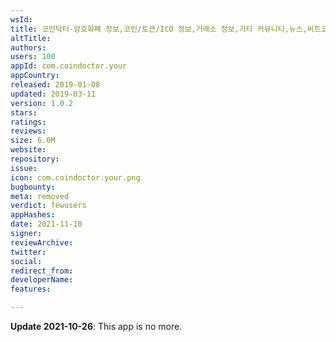 ```yaml
---
wsId: 
title: 코인닥터-암호화폐 정보,코인/토큰/ICO 정보,거래소 정보,기타 커뮤니티,뉴스,비트코인
altTitle: 
authors: 
users: 100
appId: com.coindoctor.your
appCountry: 
released: 2019-01-08
updated: 2019-03-11
version: 1.0.2
stars: 
ratings: 
reviews: 
size: 6.0M
website: 
repository: 
issue: 
icon: com.coindoctor.your.png
bugbounty: 
meta: removed
verdict: fewusers
appHashes: 
date: 2021-11-10
signer: 
reviewArchive: 
twitter: 
social: 
redirect_from: 
developerName: 
features: 

---
```


**Update 2021-10-26**: This app is no more.

